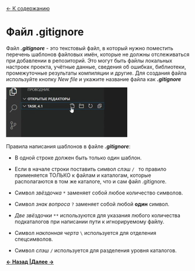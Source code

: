[<- К содержанию](./readme.md)

# Файл .gitignore

Файл ***.gitignore*** - это текстовый файл, в который нужно поместить перечень шаблонов файловых имён, которые не должны отслеживаться при добавлении в репозиторий. Это могут быть файлы локальных настроек проекта, учётные данные, сведения об ошибках, библиотеки, промежуточные результаты компиляции и другие. Для создания файла используйте кнопку *New file* и укажите название файла как ***.gitignore***

![New file](./assets/file.jpg "Создать файл")

Правила написания шаблонов в файле ***.gitignore***:

+ В одной строке должен быть только один шаблон.

+ Если в начале строки поставить символ _слэш_ `/ ` то правило применяется ТОЛЬКО к файлам и каталогам, которые располагаются в том же каталоге, что и сам файл .gitignore. 

+ Символ _звёздочка_ `*` заменяет собой любое количество символов.

+ Символ _знак вопроса_ `?` заменяет собой любой **один** символ.

+ _Две звёздочки_ `**` используются для указания любого количества подкаталогов при написании пути к игнорируемому файлу.

+ Символ _наклонная черта_ `\` используется для отделения спецсимволов.

+ Символ _слэш_ `/` используется для разделения уровня каталогов.

[**<- Назад |**](./first.md "Создание проекта")[**Далее ->**](./terminal.md "Терминал")